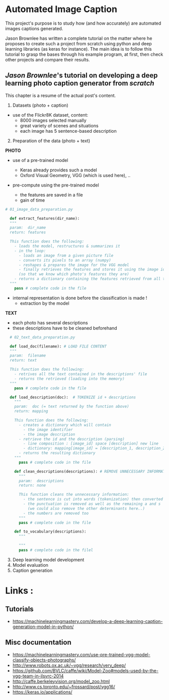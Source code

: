 # Automated Image Caption


This project's purpose is to study how (and how accurately) are automated images captions generated.

Jason Brownlee has written a complete tutorial on the matter where he proposes to create such a project from scratch using python and deep learning libraries (as keras for instance). The main idea is to follow this tutorial to grasp the bases through his example program, at first, then check other projects and compare their results.

## _Jason Brownlee_'s tutorial on developing a deep learning photo caption generator from _scratch_

This chapter is a resume of the actual post's content.

1. Datasets (photo + caption)

- use of the Flickr8K dataset, content:
  - 8000 images selected manually
  - great variety of scenes and situations
  - each image has 5 sentence-based description

2. Preparation of the data (photo + text)

__PHOTO__

- use of a pre-trained model
  - Keras already provides such a model
  - Oxford Visual Geometry, VGG (which is used here), ..

- pre-compute using the pre-trained model
  - the features are saved in a file
  - gain of time

```python
# 01_image_data_preparation.py

  def extract_features(dir_name):  
  """
  param:  dir_name
  return: features

  This function does the following:
    - loads the model, restructures & summarizes it
    - in the loop:
      - loads an image from a given picture file
      - converts its pixels to an array (numpy)
      - reshapes & prepares the image for the VGG model
      - finally retrieves the features and stores it using the image id
      (so that we know which photo's features they are)
    - returns a dictionary containing the features retrieved from all the images
  """
    pass # complete code in the file
```

- internal representation is done before the classification is made !
  - extraction by the model

__TEXT__

- each photo has several descriptions
- these descriptions have to be cleaned beforehand

```python
  # 02_text_data_preparation.py

  def load_doc(filename): # LOAD FILE CONTENT
  """
  param:  filename
  return: text

  This function does the following:
    - retrives all the text contained in the descriptions' file
    - returns the retrieved (loading into the memory)
  """
    pass # complete code in the file

  def load_description(doc):  # TOKENIZE id + descriptions
    """
    param:  doc (= text returned by the function above)
    return: mapping

    This function does the following:
      - creates a dictionary which will contain
        - the image identifier
        - the image description
      - retrieve the id and the description (parsing)
        - line composition : [image_id] space [description] new line
        - dictionary: mapping[image_id] = [description_1, description_2, ..]
      - returns the resulting dictionary
    """
      pass # complete code in the file

    def clean_descriptions(descriptions): # REMOVE UNNECESSARY INFORMATION
      """
      param:  descriptions
      return: none

      This function cleans the unnecessary information:
        - the sentence is cut into words (tokenization) then converted to lowercase
        - the punctuation is removed as well as the remaining a and s
          (we could also remove the other determinants here..)
        - the numbers are removed too
      """
      pass # complete code in the file

    def to_vocabulary(descriptions):
      """

      """
      pass # complete code in the filel
```


3. Deep learning model development
4. Model evaluation
5. Caption generation







# __Links__ :

## Tutorials
- https://machinelearningmastery.com/develop-a-deep-learning-caption-generation-model-in-python/

## Misc documentation
- https://machinelearningmastery.com/use-pre-trained-vgg-model-classify-objects-photographs/
- http://www.robots.ox.ac.uk/~vgg/research/very_deep/
- https://github.com/BVLC/caffe/wiki/Model-Zoo#models-used-by-the-vgg-team-in-ilsvrc-2014
- http://caffe.berkeleyvision.org/model_zoo.html
- http://www.cs.toronto.edu/~frossard/post/vgg16/
- https://keras.io/applications/
